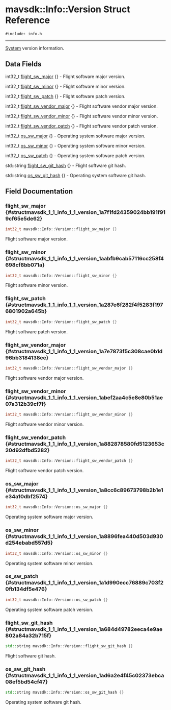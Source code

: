 # mavsdk::Info::Version Struct Reference
`#include: info.h`

----


[System](classmavsdk_1_1_system.md) version information. 


## Data Fields


int32_t [flight_sw_major](#structmavsdk_1_1_info_1_1_version_1a7f1fd24359024bb191f919cf65e5de62) {} - Flight software major version.

int32_t [flight_sw_minor](#structmavsdk_1_1_info_1_1_version_1aabfb9cab57116cc258f4698cf8bb071a) {} - Flight software minor version.

int32_t [flight_sw_patch](#structmavsdk_1_1_info_1_1_version_1a287e6f282f4f5283f1976801902a645b) {} - Flight software patch version.

int32_t [flight_sw_vendor_major](#structmavsdk_1_1_info_1_1_version_1a7e7873f5c308cae0b1d96bb3184138ee) {} - Flight software vendor major version.

int32_t [flight_sw_vendor_minor](#structmavsdk_1_1_info_1_1_version_1abef2aa4c5e8e80b51ae07a312b39cf7f) {} - Flight software vendor minor version.

int32_t [flight_sw_vendor_patch](#structmavsdk_1_1_info_1_1_version_1a882878580fd5123653c20d92dfbd5282) {} - Flight software vendor patch version.

int32_t [os_sw_major](#structmavsdk_1_1_info_1_1_version_1a8cc6c89673798b2b1e1e34a10dbf2574) {} - Operating system software major version.

int32_t [os_sw_minor](#structmavsdk_1_1_info_1_1_version_1a8896fea440d503d930d254ebabd557d5) {} - Operating system software minor version.

int32_t [os_sw_patch](#structmavsdk_1_1_info_1_1_version_1a1d990ecc76889c703f20fb134df5e476) {} - Operating system software patch version.

std::string [flight_sw_git_hash](#structmavsdk_1_1_info_1_1_version_1a684d49782eeca4e9ae802a84a32b715f) {} - Flight software git hash.

std::string [os_sw_git_hash](#structmavsdk_1_1_info_1_1_version_1ad6a2e4f45c02373ebca08ef5bd54cf47) {} - Operating system software git hash.


## Field Documentation


### flight_sw_major {#structmavsdk_1_1_info_1_1_version_1a7f1fd24359024bb191f919cf65e5de62}

```cpp
int32_t mavsdk::Info::Version::flight_sw_major {}
```


Flight software major version.


### flight_sw_minor {#structmavsdk_1_1_info_1_1_version_1aabfb9cab57116cc258f4698cf8bb071a}

```cpp
int32_t mavsdk::Info::Version::flight_sw_minor {}
```


Flight software minor version.


### flight_sw_patch {#structmavsdk_1_1_info_1_1_version_1a287e6f282f4f5283f1976801902a645b}

```cpp
int32_t mavsdk::Info::Version::flight_sw_patch {}
```


Flight software patch version.


### flight_sw_vendor_major {#structmavsdk_1_1_info_1_1_version_1a7e7873f5c308cae0b1d96bb3184138ee}

```cpp
int32_t mavsdk::Info::Version::flight_sw_vendor_major {}
```


Flight software vendor major version.


### flight_sw_vendor_minor {#structmavsdk_1_1_info_1_1_version_1abef2aa4c5e8e80b51ae07a312b39cf7f}

```cpp
int32_t mavsdk::Info::Version::flight_sw_vendor_minor {}
```


Flight software vendor minor version.


### flight_sw_vendor_patch {#structmavsdk_1_1_info_1_1_version_1a882878580fd5123653c20d92dfbd5282}

```cpp
int32_t mavsdk::Info::Version::flight_sw_vendor_patch {}
```


Flight software vendor patch version.


### os_sw_major {#structmavsdk_1_1_info_1_1_version_1a8cc6c89673798b2b1e1e34a10dbf2574}

```cpp
int32_t mavsdk::Info::Version::os_sw_major {}
```


Operating system software major version.


### os_sw_minor {#structmavsdk_1_1_info_1_1_version_1a8896fea440d503d930d254ebabd557d5}

```cpp
int32_t mavsdk::Info::Version::os_sw_minor {}
```


Operating system software minor version.


### os_sw_patch {#structmavsdk_1_1_info_1_1_version_1a1d990ecc76889c703f20fb134df5e476}

```cpp
int32_t mavsdk::Info::Version::os_sw_patch {}
```


Operating system software patch version.


### flight_sw_git_hash {#structmavsdk_1_1_info_1_1_version_1a684d49782eeca4e9ae802a84a32b715f}

```cpp
std::string mavsdk::Info::Version::flight_sw_git_hash {}
```


Flight software git hash.


### os_sw_git_hash {#structmavsdk_1_1_info_1_1_version_1ad6a2e4f45c02373ebca08ef5bd54cf47}

```cpp
std::string mavsdk::Info::Version::os_sw_git_hash {}
```


Operating system software git hash.

